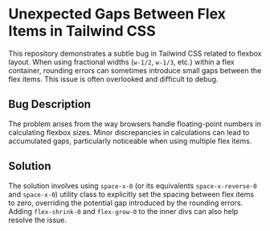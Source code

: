 # Unexpected Gaps Between Flex Items in Tailwind CSS

This repository demonstrates a subtle bug in Tailwind CSS related to flexbox layout. When using fractional widths (`w-1/2`, `w-1/3`, etc.) within a flex container, rounding errors can sometimes introduce small gaps between the flex items. This issue is often overlooked and difficult to debug.

## Bug Description
The problem arises from the way browsers handle floating-point numbers in calculating flexbox sizes.  Minor discrepancies in calculations can lead to accumulated gaps, particularly noticeable when using multiple flex items.

## Solution
The solution involves using `space-x-0` (or its equivalents `space-x-reverse-0` and `space-x-0`) utility class to explicitly set the spacing between flex items to zero, overriding the potential gap introduced by the rounding errors. Adding `flex-shrink-0` and `flex-grow-0` to the inner divs can also help resolve the issue.